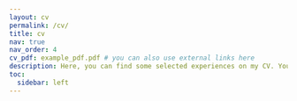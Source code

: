 ```yaml
---
layout: cv
permalink: /cv/
title: cv
nav: true
nav_order: 4
cv_pdf: example_pdf.pdf # you can also use external links here
description: Here, you can find some selected experiences on my CV. You can also download a more detailed version by clicking the .pdf buttom above!
toc:
  sidebar: left
---
```

